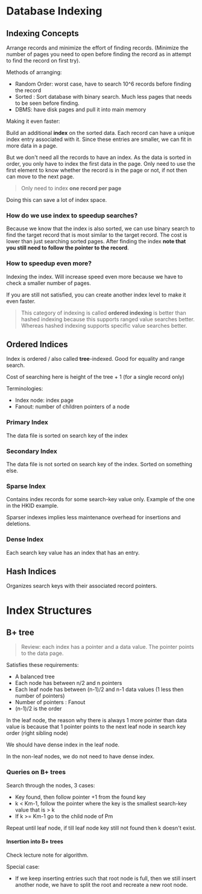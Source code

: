 # Database Indexing

## Indexing Concepts

Arrange records and minimize the effort of finding records. (Minimize the number of pages you need to open before finding the record as in attempt to find the record on first try).

Methods of arranging:

- Random Order: worst case, have to search 10^6 records before finding the record
- Sorted : Sort database with binary search. Much less pages that needs to be seen before finding.
- DBMS: have disk pages and pull it into main memory

Making it even faster:

Build an additional **index** on the sorted data. Each record can have a unique index entry associated with it. Since these entries are smaller, we can fit in more data in a page.

But we don't need all the records to have an index. As the data is sorted in order, you only have to index the first data in the page. Only need to use the first element to know whether the record is in the page or not, if not then can move to the next page.

> Only need to index **one record per page**

Doing this can save a lot of index space.

### How do we use index to speedup searches?

Because we know that the index is also sorted, we can use binary search to find the target record that is most similar to the target record. The cost is lower than just searching sorted pages. After finding the index **note that you still need to follow the pointer to the record**.

### How to speedup even more?

Indexing the index. Will increase speed even more because we have to check a smaller number of pages.

If you are still not satisfied, you can create another index level to make it even faster.

> This category of indexing is called **ordered indexing** is better than hashed indexing because this supports ranged value searches better. Whereas hashed indexing supports specific value searches better.

## Ordered Indices

Index is ordered / also called **tree**-indexed. Good for equality and range search.

Cost of searching here is height of the tree + 1 (for a single record only)

Terminologies:

- Index node: index page
- Fanout: number of children pointers of a node

### Primary Index

The data file is sorted on search key of the index

### Secondary Index

The data file is not sorted on search key of the index. Sorted on something else.

### Sparse Index

Contains index records for some search-key value only. Example of the one in the HKID example.

Sparser indexes implies less maintenance overhead for insertions and deletions.

### Dense Index

Each search key value has an index that has an entry.

## Hash Indices

Organizes search keys with their associated record pointers.

# Index Structures

## B+ tree

> Review: each index has a pointer and a data value. The pointer points to the data page.

Satisfies these requirements:

- A balanced tree
- Each node has between n/2 and n pointers
- Each leaf node has between (n-1)/2 and n-1 data values (1 less then number of pointers)
- Number of pointers : Fanout
- (n-1)/2 is the order

In the leaf node, the reason why there is always 1 more pointer than data value is because that 1 pointer points to the next leaf node in search key order (right sibling node)

We should have dense index in the leaf node.

In the non-leaf nodes, we do not need to have dense index.

### Queries on B+ trees

Search through the nodes, 3 cases:

- Key found, then follow pointer +1 from the found key
- k < Km-1, follow the pointer where the key is the smallest search-key value that is > k
- If k >= Km-1 go to the child node of Pm

Repeat until leaf node, if till leaf node key still not found then k doesn't exist.

#### Insertion into B+ trees

Check lecture note for algorithm.

Special case:

- If we keep inserting entries such that root node is full, then we still insert another node, we have to split the root and recreate a new root node.
